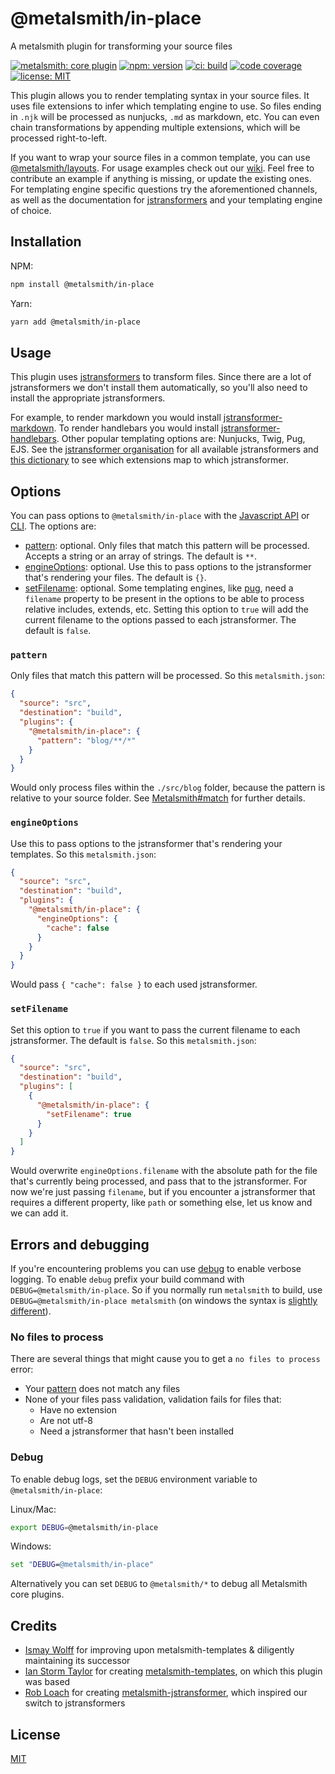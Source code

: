 # @metalsmith/in-place

A metalsmith plugin for transforming your source files

[![metalsmith: core plugin][metalsmith-badge]][metalsmith-url]
[![npm: version][npm-badge]][npm-url]
[![ci: build][ci-badge]][ci-url]
[![code coverage][codecov-badge]][codecov-url]
[![license: MIT][license-badge]][license-url]

This plugin allows you to render templating syntax in your source files. It uses file extensions to infer which templating engine to use. So files ending in `.njk` will be processed as nunjucks, `.md` as markdown, etc. You can even chain transformations by appending multiple extensions, which will be processed right-to-left.

If you want to wrap your source files in a common template, you can use [@metalsmith/layouts](https://github.com/metalsmith/metalsmith/layouts). For usage examples check out our [wiki](https://github.com/metalsmith/metalsmith/in-place/wiki). Feel free to contribute an example if anything is missing, or update the existing ones. For templating engine specific questions try the aforementioned channels, as well as the documentation for [jstransformers](https://github.com/jstransformers) and your templating engine of choice.

## Installation

NPM:

```bash
npm install @metalsmith/in-place
```

Yarn:

```bash
yarn add @metalsmith/in-place
```

## Usage

This plugin uses [jstransformers](https://github.com/jstransformers/jstransformer) to transform files. Since there are a lot of jstransformers we don't install them automatically, so you'll also need to install the appropriate jstransformers.

For example, to render markdown you would install [jstransformer-markdown](https://github.com/jstransformers/jstransformer-markdown). To render handlebars you would install [jstransformer-handlebars](https://github.com/jstransformers/jstransformer-handlebars). Other popular templating options are: Nunjucks, Twig, Pug, EJS. See the [jstransformer organisation](https://github.com/jstransformers) for all available jstransformers and [this dictionary](https://github.com/jstransformers/inputformat-to-jstransformer/blob/master/dictionary.json) to see which extensions map to which jstransformer.

## Options

You can pass options to `@metalsmith/in-place` with the [Javascript API](https://github.com/segmentio/metalsmith#api) or [CLI](https://github.com/segmentio/metalsmith#cli). The options are:

- [pattern](#pattern): optional. Only files that match this pattern will be processed. Accepts a string or an array of strings. The default is `**`.
- [engineOptions](#engineoptions): optional. Use this to pass options to the jstransformer that's rendering your files. The default is `{}`.
- [setFilename](#setfilename): optional. Some templating engines, like [pug](https://github.com/pugjs/pug), need a `filename` property to be present in the options to be able to process relative includes, extends, etc. Setting this option to `true` will add the current filename to the options passed to each jstransformer. The default is `false`.

### `pattern`

Only files that match this pattern will be processed. So this `metalsmith.json`:

```json
{
  "source": "src",
  "destination": "build",
  "plugins": {
    "@metalsmith/in-place": {
      "pattern": "blog/**/*"
    }
  }
}
```

Would only process files within the `./src/blog` folder, because the pattern is
relative to your source folder. See [Metalsmith#match](https://metalsmith.io/api/#Metalsmith+match)
for further details.

### `engineOptions`

Use this to pass options to the jstransformer that's rendering your templates. So this
`metalsmith.json`:

```json
{
  "source": "src",
  "destination": "build",
  "plugins": {
    "@metalsmith/in-place": {
      "engineOptions": {
        "cache": false
      }
    }
  }
}
```

Would pass `{ "cache": false }` to each used jstransformer.

### `setFilename`

Set this option to `true` if you want to pass the current filename to each jstransformer. The default is `false`. So this `metalsmith.json`:

```json
{
  "source": "src",
  "destination": "build",
  "plugins": [
    {
      "@metalsmith/in-place": {
        "setFilename": true
      }
    }
  ]
}
```

Would overwrite `engineOptions.filename` with the absolute path for the file that's currently being processed, and pass that to the jstransformer. For now we're just passing `filename`, but if you encounter a jstransformer that requires a different property, like `path` or something else, let us know and we can add it.

## Errors and debugging

If you're encountering problems you can use [debug](https://www.npmjs.com/package/debug) to enable verbose logging. To enable `debug` prefix your build command with `DEBUG=@metalsmith/in-place`. So if you normally run `metalsmith` to build, use `DEBUG=@metalsmith/in-place metalsmith` (on windows the syntax is [slightly different](https://www.npmjs.com/package/debug#windows-note)).

### No files to process

There are several things that might cause you to get a `no files to process` error:

- Your [pattern](#pattern) does not match any files
- None of your files pass validation, validation fails for files that:
  - Have no extension
  - Are not utf-8
  - Need a jstransformer that hasn't been installed

### Debug

To enable debug logs, set the `DEBUG` environment variable to `@metalsmith/in-place`:

Linux/Mac:

```bash
export DEBUG=@metalsmith/in-place
```

Windows:

```bat
set "DEBUG=@metalsmith/in-place"
```

Alternatively you can set `DEBUG` to `@metalsmith/*` to debug all Metalsmith core plugins.

## Credits

- [Ismay Wolff](https://github.com/ismay) for improving upon metalsmith-templates & diligently maintaining its successor
- [Ian Storm Taylor](https://github.com/ianstormtaylor) for creating [metalsmith-templates](https://github.com/segmentio/metalsmith-templates), on which this plugin was based
- [Rob Loach](https://github.com/RobLoach) for creating [metalsmith-jstransformer](https://github.com/RobLoach/metalsmith-jstransformer), which inspired our switch to jstransformers

## License

[MIT](LICENSE)

[npm-badge]: https://img.shields.io/npm/v/@metalsmith/in-place.svg
[npm-url]: https://www.npmjs.com/package/@metalsmith/in-place
[ci-badge]: https://github.com/metalsmith/in-place/actions/workflows/test.yml/badge.svg
[ci-url]: https://github.com/metalsmith/in-place/actions/workflows/test.yml
[metalsmith-badge]: https://img.shields.io/badge/metalsmith-core_plugin-green.svg?longCache=true
[metalsmith-url]: https://metalsmith.io
[codecov-badge]: https://img.shields.io/coveralls/github/metalsmith/in-place
[codecov-url]: https://coveralls.io/github/metalsmith/in-place
[license-badge]: https://img.shields.io/github/license/metalsmith/in-place
[license-url]: LICENSE

